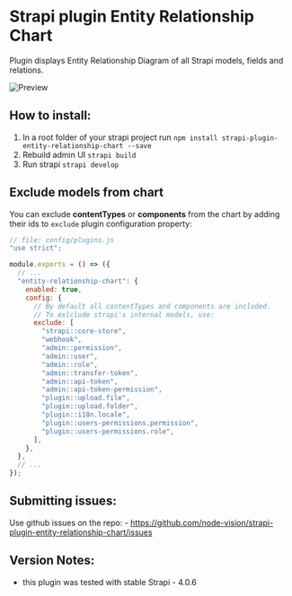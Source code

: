 # Strapi plugin Entity Relationship Chart

Plugin displays Entity Relationship Diagram of all Strapi models, fields and relations.

![Preview](https://raw.githubusercontent.com/node-vision/strapi-plugin-entity-relationship-chart/master/preview.png)

## How to install:

1. In a root folder of your strapi project run `npm install strapi-plugin-entity-relationship-chart --save`
2. Rebuild admin UI `strapi build`
3. Run strapi `strapi develop`

## Exclude models from chart

You can exclude **contentTypes** or **components** from the chart by adding their ids to `exclude` plugin configuration property:

```js
// file: config/plugins.js
"use strict";

module.exports = () => ({
  // ...
  "entity-relationship-chart": {
    enabled: true,
    config: {
      // By default all contentTypes and components are included.
      // To exlclude strapi's internal models, use:
      exclude: [
        "strapi::core-store",
        "webhook",
        "admin::permission",
        "admin::user",
        "admin::role",
        "admin::transfer-token",
        "admin::api-token",
        "admin::api-token-permission",
        "plugin::upload.file",
        "plugin::upload.folder",
        "plugin::i18n.locale",
        "plugin::users-permissions.permission",
        "plugin::users-permissions.role",
      ],
    },
  },
  // ...
});
```

## Submitting issues:
Use github issues on the repo: - https://github.com/node-vision/strapi-plugin-entity-relationship-chart/issues

## Version Notes:

- this plugin was tested with stable Strapi - 4.0.6
